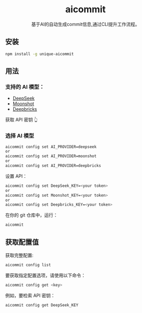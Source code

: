 <h1 align="center">aicommit</h1>

<p align="center">
基于AI的自动生成commit信息,通过CLI提升工作流程。
</p>

## 安装

```sh
npm install -g unique-aicommit
```

## 用法

### 支持的 AI 模型：

- [DeepSeek](https://www.deepseek.com/)
- [Moonshot](https://platform.moonshot.cn/)
- [Deepbricks](https://deepbricks.ai/)

获取 API 密钥 👆

### 选择 AI 模型

```sh
aicommit config set AI_PROVIDER=deepseek
or
aicommit config set AI_PROVIDER=moonshot
or
aicommit config set AI_PROVIDER=deepbricks
```

设置 API：

```sh
aicommit config set DeepSeek_KEY=<your token>
or
aicommit config set Moonshot_KEY=<your token>
or
aicommit config set Deepbricks_KEY=<your token>
```

在你的 git 仓库中，运行：

```sh
aicommit
```

## 获取配置值

获取完整配置:

```sh
aicommit config list
```

要获取指定配置选项，请使用以下命令：

```sh
aicommit config get <key>
```

例如，要检索 API 密钥：

```sh
aicommit config get DeepSeek_KEY
```
